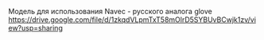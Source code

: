 Модель для использования Navec - русского аналога glove
https://drive.google.com/file/d/1zkqdVLpmTxT58mOlrD5SYBUvBCwjk1zv/view?usp=sharing
